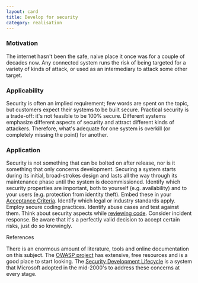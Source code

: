 ```yaml
---
layout: card
title: Develop for security
category: realisation
---
```


### Motivation

The internet hasn't been the safe, naive place it once was for a couple of decades now. Any connected system runs the risk of being targeted for a variety of kinds of attack, or used as an intermediary to attack some other target.

### Applicability

Security is often an implied requirement; few words are spent on the topic, but customers expect their systems to be built secure. Practical security is a trade-off: it's not feasible to be 100% secure. Different systems emphasize different aspects of security and attract different kinds of attackers. Therefore, what's adequate for one system is overkill (or completely missing the point) for another.

### Application

Security is not something that can be bolted on after release, nor is it something that only concerns development. Securing a system starts during its initial, broad-strokes design and lasts all the way through its maintenance phase until the system is decommissioned. Identify which security properties are important, both to yourself (e.g. availability) and to your users (e.g. protection from identity theft). Embed these in your [Acceptance Criteria](acceptance-criteria). Identify which legal or industry standards apply. Employ secure coding practices. Identify abuse cases and test against them. Think about security aspects while [reviewing code](code-review). Consider incident response. Be aware that it's a perfectly valid decision to accept certain risks, just do so knowingly.

References

There is an enormous amount of literature, tools and online documentation on this subject. The [OWASP project](https://www.owasp.org/index.php/Main_Page) has extensive, free resources and is a good place to start looking. The [Security Development Lifecycle](http://www.microsoft.com/security/sdl/default.aspx) is a system that Microsoft adopted in the mid-2000's to address these concerns at every stage.
